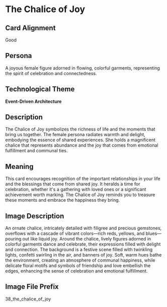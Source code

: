 # The Chalice of Joy

## Card Alignment
Good

## Persona
A joyous female figure adorned in flowing, colorful garments, representing the spirit of celebration and connectedness.

## Technological Theme
**Event-Driven Architecture**

## Description
The Chalice of Joy symbolizes the richness of life and the moments that bring us together. The female persona radiates warmth and delight, embodying the essence of shared experiences. She holds a magnificent chalice that represents abundance and the joy that comes from emotional fulfillment and communal ties.

## Meaning
This card encourages recognition of the important relationships in your life and the blessings that come from shared joy. It heralds a time for celebration, whether it's a gathering with loved ones or a significant achievement worth marking. The Chalice of Joy reminds you to treasure these moments and embrace the happiness they bring.

## Image Description
An ornate chalice, intricately detailed with filigree and precious gemstones, overflows with a cascade of vibrant colors—rich reds, yellows, and blues—pouring out like liquid joy. Around the chalice, lively figures adorned in colorful garments dance and celebrate, their expressions filled with delight and connection. The background is a festive scene filled with twinkling lights, confetti swirling in the air, and banners of joy. Soft, warm hues bathe the environment, creating an atmosphere of communal happiness, while delicate floral motifs and symbols of friendship and love embellish the edges, enhancing the sense of celebration and emotional fulfillment.

## Image File Prefix
38_the_chalice_of_joy